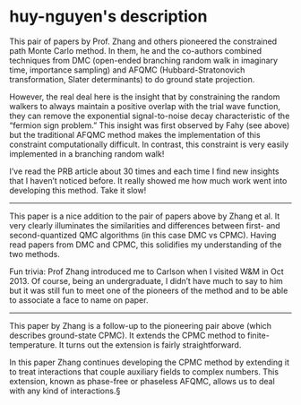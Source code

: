 # huy-nguyen's description

This pair of papers by Prof. Zhang and others pioneered the constrained path Monte Carlo method. In them, he and the co-authors combined techniques from DMC (open-ended branching random walk in imaginary time, importance sampling) and AFQMC (Hubbard-Stratonovich transformation, Slater determinants) to do ground state projection.

However, the real deal here is the insight that by constraining the random walkers to always maintain a positive overlap with the trial wave function, they can remove the exponential signal-to-noise decay characteristic of the “fermion sign problem.” This insight was first observed by Fahy (see above) but the traditional AFQMC method makes the implementation of this constraint computationally difficult. In contrast, this constraint is very easily implemented in a branching random walk!

I’ve read the PRB article about 30 times and each time I find new insights that I haven’t noticed before. It really showed me how much work went into developing this method. Take it slow!

---

This paper is a nice addition to the pair of papers above by Zhang et al. It very clearly illuminates the similarities and differences between first- and second-quantized QMC algorithms (in this case DMC vs CPMC). Having read papers from DMC and CPMC, this solidifies my understanding of the two methods.

Fun trivia: Prof Zhang introduced me to Carlson when I visited W&M in Oct 2013. Of course, being an undergraduate, I didn’t have much to say to him but it was still fun to meet one of the pioneers of the method and to be able to associate a face to name on paper.

---

This paper by Zhang is a follow-up to the pioneering pair above (which describes ground-state CPMC). It extends the CPMC method to finite-temperature. It turns out the extension is fairly straightforward.


In this paper Zhang continues developing the CPMC method by extending it to treat interactions that couple auxiliary fields to complex numbers. This extension, known as phase-free or phaseless AFQMC, allows us to deal with any kind of interactions.§
